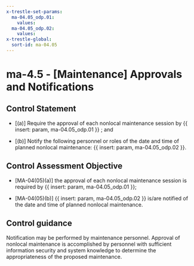 ```yaml
---
x-trestle-set-params:
  ma-04.05_odp.01:
    values:
  ma-04.05_odp.02:
    values:
x-trestle-global:
  sort-id: ma-04.05
---
```


# ma-4.5 - \[Maintenance\] Approvals and Notifications

## Control Statement

- \[(a)\] Require the approval of each nonlocal maintenance session by {{ insert: param, ma-04.05_odp.01 }} ; and

- \[(b)\] Notify the following personnel or roles of the date and time of planned nonlocal maintenance: {{ insert: param, ma-04.05_odp.02 }}.

## Control Assessment Objective

- \[MA-04(05)(a)\] the approval of each nonlocal maintenance session is required by {{ insert: param, ma-04.05_odp.01 }};

- \[MA-04(05)(b)\] {{ insert: param, ma-04.05_odp.02 }} is/are notified of the date and time of planned nonlocal maintenance.

## Control guidance

Notification may be performed by maintenance personnel. Approval of nonlocal maintenance is accomplished by personnel with sufficient information security and system knowledge to determine the appropriateness of the proposed maintenance.
